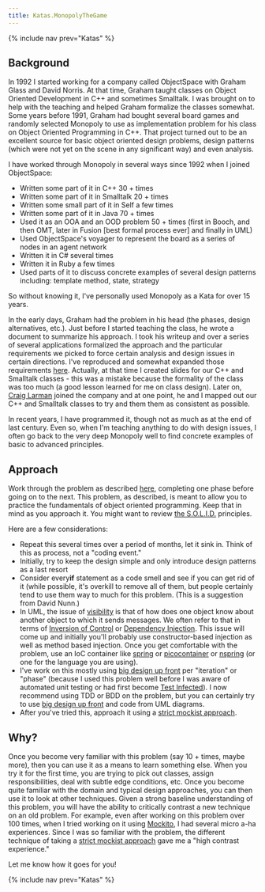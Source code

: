 ```yaml
---
title: Katas.MonopolyTheGame
---
```

{% include nav prev="Katas" %}

## Background
In 1992 I started working for a company called ObjectSpace with Graham Glass and David Norris. At that time, Graham taught classes on Object Oriented Development in C++ and sometimes Smalltalk. I was brought on to help with the teaching and helped Graham formalize the classes somewhat. Some years before 1991, Graham had bought several board games and randomly selected Monopoly to use as implementation problem for his class on Object Oriented Programming in C++. That project turned out to be an excellent source for basic object oriented design problems, design patterns (which were not yet on the scene in any significant way) and even analysis.

I have worked through Monopoly in several ways since 1992 when I joined ObjectSpace:
* Written some part of it in C++ 30 + times
* Written some part of it in Smalltalk 20 + times
* Written some small part of it in Self a few times
* Written some part of it in Java 70 + times
* Used it as an OOA and an OOD problem 50 + times (first in Booch, and then OMT, later in Fusion [best formal process ever] and finally in UML)
* Used ObjectSpace's voyager to represent the board as a series of nodes in an agent network
* Written it in C# several times
* Written it in Ruby a few times
* Used parts of it to discuss concrete examples of several design patterns including: template method, state, strategy

So without knowing it, I've personally used Monopoly as a Kata for over 15 years. 

In the early days, Graham had the problem in his head (the phases, design alternatives, etc.). Just before I started teaching the class, he wrote a document to summarize his approach. I took his writeup and over a series of several applications formalized the approach and the particular requirements we picked to force certain analysis and design issues in certain directions. I've reproduced and somewhat expanded those requirements [here](Monopoly). Actually, at that time I created slides for our C++ and Smalltalk classes - this was a mistake because the formality of the class was too much (a good lesson learned for me on class design). Later on, [Craig Larman](http://www.craiglarman.com/) joined the company and at one point, he and I mapped out our C++ and Smalltalk classes to try and them them as consistent as possible.

In recent years, I have programmed it, though not as much as at the end of last century. Even so, when I'm teaching anything to do with design issues, I often go back to the very deep Monopoly well to find concrete examples of basic to advanced principles.

## Approach
Work through the problem as described [here](Monopoly), completing one phase before going on to the next. This problem, as described, is meant to allow you to practice the fundamentals of object oriented programming. Keep that in mind as you approach it. You might want to review [the S.O.L.I.D.](http://butunclebob.com/ArticleS.UncleBob.PrinciplesOfOod) principles.

Here are a few considerations:
* Repeat this several times over a period of months, let it sink in. Think of this as process, not a "coding event."
* Initially, try to keep the design simple and only introduce design patterns as a last resort
* Consider every**if** statement as a code smell and see if you can get rid of it (while possible, it's overkill to remove all of them, but people certainly tend to use them way to much for this problem. (This is a suggestion from David Nunn.)
* In UML, the issue of [visibility](http://www.comptechdoc.org/independent/uml/begin/umlvisibility.html) is that of how does one object know about another object to which it sends messages. We often refer to that in terms of [Inversion of Control](http://en.wikipedia.org/wiki/Inversion_of_control) or [Dependency Injection](http://en.wikipedia.org/wiki/Dependency_injection). This issue will come up and initially you'll probably use constructor-based injection as well as method based injection. Once you get comfortable with the problem, use an IoC container like [spring](http://www.springsource.org/) or [picocontainer](http://www.picocontainer.org/) or [nspring](http://sourceforge.net/projects/nspring) (or one for the language you are using).
* I've work on this mostly using [big design up front](http://en.wikipedia.org/wiki/Big_Design_Up_Front) per "iteration" or "phase" (because I used this problem well before I was aware of automated unit testing or had first become [Test Infected](http://c2.com/cgi/wiki?TestInfected)). I now recommend using TDD or BDD on the problem, but you can certainly try to use [big design up front](http://en.wikipedia.org/wiki/Big_Design_Up_Front) and code from UML diagrams.
* After you've tried this, approach it using a [strict mockist approach](http://martinfowler.com/articles/mocksArentStubs.html#SoShouldIBeAClassicistOrAMockist).

## Why?
Once you become very familiar with this problem (say 10 + times, maybe more), then you can use it as a means to learn something else. When you try it for the first time, you are trying to pick out classes, assign responsibilities, deal with subtle edge conditions, etc. Once you become quite familiar with the domain and typical design approaches, you can then use it to look at other techniques. Given a strong baseline understanding of this problem, you will have the ability to critically contrast a new technique on an old problem. For example, even after working on this problem over 100 times, when I tried working on it using [Mockito](http://mockito.org/), I had several micro a-ha experiences. Since I was so familiar with the problem, the different technique of taking a [strict mockist approach](http://martinfowler.com/articles/mocksArentStubs.html#SoShouldIBeAClassicistOrAMockist) gave me a "high contrast experience."

Let me know how it goes for you!

{% include nav prev="Katas" %}